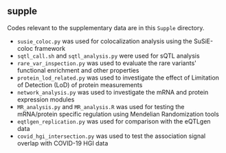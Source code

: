 ## supple
Codes relevant to the supplementary data are in this `Supple` directory.
- `susie_coloc.py` was used for colocalization analysis using the SuSiE-coloc framework
- `sqtl_call.sh` and `sqtl_analysis.py` were used for sQTL analysis
- `rare_var_inspection.py` was used to evaluate the rare variants' functional enrichment and other properties
- `protein_lod_related.py` was used to investigate the effect of Limitation of Detection (LoD) of protein measurements
- `network_analysis.py` was used to investigate the mRNA and protein expression modules
- `MR_analysis.py` and `MR_analysis.R` was used for testing the mRNA/protein specific regulation using Mendelian Randomization tools
- `eqtlgen_replication.py` was used for comparison with the eQTLgen data
- `covid_hgi_intersection.py` was used to test the association signal overlap with COVID-19 HGI data
